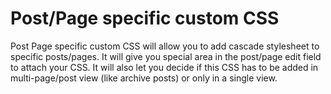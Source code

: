 # Post/Page specific custom CSS
Post Page specific custom CSS will allow you to add cascade stylesheet to specific posts/pages. It will give you special area in the post/page edit field to attach your CSS. It will also let you decide if this CSS has to be added in multi-page/post view (like archive posts) or only in a single view.
